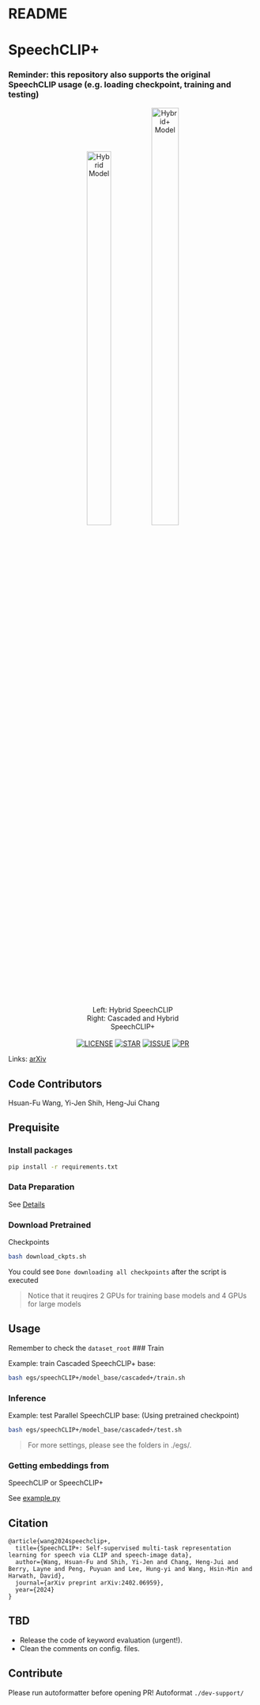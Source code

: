 # README

# SpeechCLIP+

### Reminder: this repository also supports the original SpeechCLIP usage (e.g. loading checkpoint, training and testing)


<div style="text-align: center;">
    <div style="display: inline-block; width: 50%; text-align: center;">
        <img alt="Hybrid Model" src="hybrid.png" style="width: 44%"/>
        &nbsp;
        &nbsp;
        <img alt="Hybrid+ Model" src="hybrid+.png" style="width: 46.5%"/>
        <br/>
        <span>Left: Hybrid SpeechCLIP<span>
        <br/>
        <span>Right: Cascaded and Hybrid SpeechCLIP+</span>
    </div>
    <br/>
    <br/>
    <div style="text-align: center;">
        <a href=""><img alt="LICENSE" src="https://img.shields.io/github/license/ShampooWang/SpeechCLIP_plus"/></a>
        <a href=""><img alt="STAR" src="https://img.shields.io/github/stars/ShampooWang/SpeechCLIP_plus"/></a>
        <a href="https://github.com/ShampooWang/SpeechCLIP_plus/issues"><img alt="ISSUE" src="https://img.shields.io/github/issues/ShampooWang/SpeechCLIP_plus"/></a>
        <a href="https://github.com/ShampooWang/SpeechCLIP_plus/pulls"><img alt="PR" src="https://img.shields.io/github/issues-pr/ShampooWang/SpeechCLIP_plus"/></a>
    </div>
</div>



Links: [arXiv](https://arxiv.org/abs/2402.06959)

## Code Contributors

Hsuan-Fu Wang, Yi-Jen Shih, Heng-Jui Chang

## Prequisite

### Install packages

```bash
pip install -r requirements.txt
```

### Data Preparation

See [Details](data/README.md)

### Download Pretrained
Checkpoints

```bash
bash download_ckpts.sh
```

You could see `Done downloading all checkpoints` after
the script is executed

> Notice that it reuqires 2 GPUs for training base models and 4 GPUs
for large models
> 

## Usage

Remember to check the `dataset_root` ### Train

Example: train Cascaded SpeechCLIP+ base:

```bash
bash egs/speechCLIP+/model_base/cascaded+/train.sh
```

### Inference

Example: test Parallel SpeechCLIP base: (Using pretrained
checkpoint)

```bash
bash egs/speechCLIP+/model_base/cascaded+/test.sh
```

> For more settings, please see the folders in ./egs/.
> 

### Getting embeddings from
SpeechCLIP or SpeechCLIP+

See [example.py](example.py)

## Citation

```
@article{wang2024speechclip+,
  title={SpeechCLIP+: Self-supervised multi-task representation learning for speech via CLIP and speech-image data},
  author={Wang, Hsuan-Fu and Shih, Yi-Jen and Chang, Heng-Jui and Berry, Layne and Peng, Puyuan and Lee, Hung-yi and Wang, Hsin-Min and Harwath, David},
  journal={arXiv preprint arXiv:2402.06959},
  year={2024}
}
```

## TBD

- Release the code of keyword evaluation (urgent!).
- Clean the comments on config. files.

## Contribute

Please run autoformatter before opening PR! Autoformat
`./dev-support/`